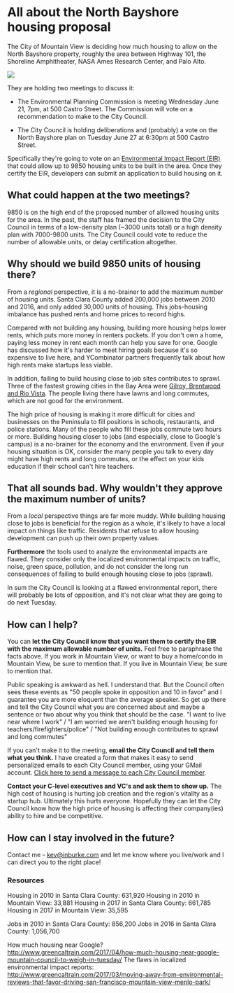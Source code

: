 # All about the North Bayshore housing proposal

The City of Mountain View is deciding how much housing to allow on the North
Bayshore property, roughly the area between Highway 101, the Shoreline
Amphitheater, NASA Ames Research Center, and Palo Alto.

<img src="https://github.com/kevinburke/public-comments/blob/master/north-bayshore-mountain-view/bayshore-map.png?raw=true">

They are holding two meetings to discuss it:

- The Environmental Planning Commission is meeting Wednesday June 21, 7pm, at
  500 Castro Street. The Commission will vote on a recommendation to make to the
  City Council.

- The City Council is holding deliberations and (probably) a vote on the North
Bayshore plan on Tuesday June 27 at 6:30pm at 500 Castro Street.

Specifically they're going to vote on an [Environmental Impact Report
(EIR)][eir] that could allow up to 9850 housing units to be built in the area.
Once they certify the EIR, developers can submit an application to build housing
on it.

[eir]: https://en.wikipedia.org/wiki/California_Environmental_Quality_Act#Environmental_Impact_Report_.28EIR.29

## What could happen at the two meetings?

9850 is on the high end of the proposed number of allowed housing units for
the area. In the past, the staff has framed the decision to the City Council
in terms of a low-density plan (~3000 units total) or a high density plan with
7000-9800 units. The City Council could vote to reduce the number of allowable
units, or delay certification altogether.

## Why should we build 9850 units of housing there?

From a *regional* perspective, it is a no-brainer to add the maximum number of
housing units. Santa Clara County added 200,000 jobs between 2010 and 2016, and
only added 30,000 units of housing. This jobs-housing imbalance has pushed rents
and home prices to record highs.

Compared with not building any housing, building more housing helps lower rents,
which puts more money in renters pockets. If you don't own a home, paying less
money in rent each month can help you save for one. Google has discussed how
it's harder to meet hiring goals because it's so expensive to live here, and
YCombinator partners frequently talk about how high rents make startups less
viable.

In addition, failing to build housing close to job sites contributes to sprawl.
Three of the fastest growing cities in the Bay Area were [Gilroy, Brentwood and
Rio Vista][sprawl]. The people living there have lawns and long commutes, which
are not good for the environment.

The high price of housing is making it more difficult for cities and businesses
on the Peninsula to fill positions in schools, restaurants, and police
stations. Many of the people who fill these jobs commute two hours or more.
Building housing closer to jobs (and especially, close to Google's campus) is a
no-brainer for the economy and the environment. Even if your housing situation
is OK, consider the many people you talk to every day might have high rents and
long commutes, or the effect on your kids education if their school can't hire
teachers.

## That all sounds bad. Why wouldn't they approve the maximum number of units?

From a *local* perspective things are far more muddy. While building housing
close to jobs is beneficial for the region as a whole, it's likely to have a
local impact on things like traffic. Residents that refuse to allow housing
development can push up their own property values.

**Furthermore** the tools used to analyze the environmental impacts are flawed.
They consider only the localized environmental impacts on traffic, noise, green
space, pollution, and do not consider the long run consequences of failing to
build enough housing close to jobs (sprawl).

In sum the City Council is looking at a flawed environmental report, there will
probably be lots of opposition, and it's not clear what they are going to do
next Tuesday.

## How can I help?

You can **let the City Council know that you want them to certify the EIR with
the maximum allowable number of units.** Feel free to paraphrase the facts
above. If you work in Mountain View, or want to buy a home/condo in Mountain
View, be sure to mention that. If you live in Mountain View, be sure to mention
that.

Public speaking is awkward as hell. I understand that. But the Council
often sees these events as "50 people spoke in opposition and 10 in favor"
and I guarantee you are more eloquent than the average speaker. So get up
there and tell the City Council what you are concerned about and maybe a
sentence or two about why you think that should be the case. "I want to live
near where I work" / "I am worried we aren't building enough housing for
teachers/firefighters/police" / "Not building enough contributes to sprawl and
long commutes"

If you can't make it to the meeting, **email the City Council and tell them
what you think.** I have created a form that makes it easy to send personalized
emails to each City Council member, using your GMail account. [Click here to
send a message to each City Council member][city-council].

**Contact your C-level executives and VC's and ask them to show up.** The high
cost of housing is hurting job creation and the region's vitality as a startup
hub. Ultimately this hurts everyone. Hopefully they can let the City Council
know how the high price of housing is affecting their company(ies) ability to
hire and be competitive.

## How can I stay involved in the future?

Contact me - kev@inburke.com and let me know where you live/work and I can
direct you to the right place!

### Resources

Housing in 2010 in Santa Clara County: 631,920
Housing in 2010 in Mountain View:       33,881
Housing in 2017 in Santa Clara County: 661,785
Housing in 2017 in Mountain View:       35,595

Jobs in 2010 in Santa Clara County:   856,200
Jobs in 2016 in Santa Clara County: 1,056,700

How much housing near Google? http://www.greencaltrain.com/2017/04/how-much-housing-near-google-mountain-council-to-weigh-in-tuesday/
The flaws in localized environmental impact reports: http://www.greencaltrain.com/2017/03/moving-away-from-environmental-reviews-that-favor-driving-san-francisco-mountain-view-menlo-park/

[sprawl]: http://www.eastbaytimes.com/2017/05/01/as-california-grows-menlo-park-and-other-bay-area-cities-see-population-boom/
[city-council]: https://sf-yimby-emailer.appspot.com/mountain-view
